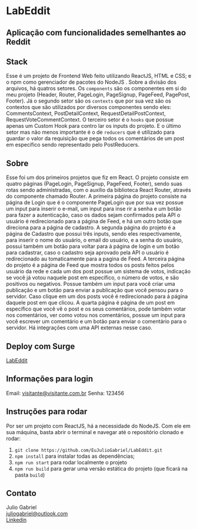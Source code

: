 # LabEddit
 
## Aplicação com funcionalidades semelhantes ao Reddit

## Stack
Esse é um projeto de Frontend Web feito utilizando ReactJS, HTML e CSS; 
e o npm como gerenciador de pacotes do NodeJS .
Sobre a divisão dos arquivos, há quatros setores. Os `components` são 
os componentes em si do meu projeto (Header, Router, PageLogin, PageSignup, PageFeed, PagePost, Footer). 
Já o segundo setor são os `contexts` que por sua vez são os contextos que são utilizados por diversos componentes sendo eles: CommentsContext,
PostDetailContext, RequestDetailPostContext, RequestVoteCommentContext. O terceiro setor é o `hooks` que possue apenas um Custom Hook para contro
lar os inputs do projeto. E o último setor mas não menos importante é o de `reducers` que é utilizado para guardar o valor da requisição que pega todos os 
comentários de um post em específico sendo representado pelo PostReducers.

## Sobre
Esse foi um dos primeiros projetos que fiz em React.
O projeto consiste em quatro páginas (PageLogin, PageSignup, PageFeed, Footer), sendo suas rotas sendo administradas, com o auxílio da biblioteca React Router,
através do componente chamado Router.
A primeira página do projeto consiste na página de Login que é o componente PageLogin que por sua vez possue um input para inserir o e-mail, um input para inse
rir a senha e um botão para fazer a autenticação, caso os dados sejam confirmados pela API o usuário é redirecionado para a página de Feed, e há um outro botão que direciona
para a página de cadastro.
A segunda página do projeto é a página de Cadastro que possui três inputs, sendo eles respectivamente, para inserir o nome do usuário, o email do usuário, e a senha
do usuário, possui também um botão para voltar para á página de login e um botão para cadastrar, caso o cadastro seja aprovado pela API o usuário é redirecionado au
tomaticamente para a pagina de Feed.
A terceira página do projeto é a página de Feed que mostra todos os posts feitos pelos usuário da rede e cada um dos post possue um sistema de votos, indicação 
se você já votou naquele post em específico, o número de votos, e são positivos ou negativos. Possue também um input para você criar uma publicação e um botão para
enviar a publicação que você pensou para o servidor. Caso clique em um dos posts você é redirecionado para á página daquele post em que clicou.
A quarta página é página de um post em específico que você vê o post e os seus comentários, pode também votar nos comentários, ver como votou nos comentários, possue
um input para você escrever um comentário e um botão para enviar o comentário para o servidor.
Há integrações com uma API externas nesse caso.

## Deploy com Surge

<a href="http://capable-talk.surge.sh/">LabEddit</a>

## Informações para login
Email: visitante@visitante.com.br
Senha: 123456

## Instruções para rodar
Por ser um projeto com ReactJS, há a necessidade do NodeJS. Com ele em 
sua máquina, basta abrir o terminal e navegar até o repositório clonado e 
rodar:

1. `git clone https://github.com/EuJulioGabriel/LabEddit.git`
2. `npm install` para instalar todas as dependências;
3. `npm run start` para rodar localmente o projeto
4. `npm run build` para gerar uma versão estática do projeto 
(que ficará na pasta `build`)

## Contato
Julio Gabriel<br>
juliogabriel@outlook.com<br>
<a href="https://www.linkedin.com/in/eujuliogabriel/">Linkedin</a>
